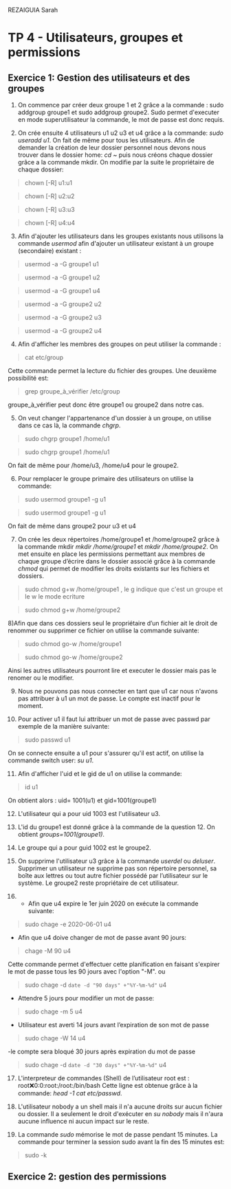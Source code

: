 REZAIGUIA Sarah

# TP 4 - Utilisateurs, groupes et permissions

## Exercice 1: Gestion des utilisateurs et des groupes

1) On commence par créer deux groupe 1 et 2 grâce a la commande : sudo addgroup groupe1 et sudo addgroup groupe2.
Sudo permet d'executer en mode superutilisateur la commande, le mot de passe est donc requis.

2) On crée ensuite 4 utilisateurs u1 u2 u3 et u4 grâce a la commande: *sudo useradd u1*. On fait de même pour tous les utilisateurs.
Afin de demander la création de leur dossier personnel nous devons nous trouver dans le dossier home: *cd ~* puis nous créons chaque dossier grâce a la commande mkdir.
On modifie par la suite le propriétaire de chaque dossier:
> chown [-R] u1:u1

> chown [-R] u2:u2

> chown [-R] u3:u3

> chown [-R] u4:u4

3) Afin d'ajouter les utilisateurs dans les groupes existants nous utilisons la commande *usermod* afin d'ajouter un utilisateur existant à un groupe (secondaire) existant :
> usermod -a -G groupe1 u1

> usermod -a -G groupe1 u2

> usermod -a -G groupe1 u4

> usermod -a -G groupe2 u2

> usermod -a -G groupe2 u3

> usermod -a -G groupe2 u4

4) Afin d'afficher les membres des groupes on peut utiliser la commande :
> cat etc/group

Cette commande permet la lecture du fichier des groupes. 
Une deuxième possibilité est:

> grep groupe_à_vérifier /etc/group

groupe_à_vérifier peut donc être groupe1 ou groupe2 dans notre cas.

5) On veut changer l'appartenance d'un dossier à un groupe, on utilise dans ce cas là, la commande *chgrp*.
> sudo chgrp groupe1 /home/u1

> sudo chgrp groupe1 /home/u1

On fait de même pour /home/u3, /home/u4 pour le groupe2.

6) Pour remplacer le groupe primaire des utilisateurs on utilise la commande:
> sudo usermod groupe1 -g u1

> sudo usermod groupe1 -g u1

On fait de même dans groupe2 pour u3 et u4

7) On crée les deux répertoires /home/groupe1 et /home/groupe2 grâce à la commande mkdir *mkdir /home/groupe1* et *mkdir /home/groupe2*.
On met ensuite en place les permissions permettant aux membres de chaque groupe d’écrire dans le dossier associé grâce à la commande *chmod* qui permet de modifier les droits existants sur les fichiers et dossiers. 
> sudo chmod g+w /home/groupe1  , le g indique que c'est un groupe et le w le mode ecriture

>sudo chmod g+w /home/groupe2

8)Afin que dans ces dossiers seul le propriétaire d’un fichier ait le droit de renommer ou supprimer ce fichier on utilise la commande suivante:
> sudo chmod go-w /home/groupe1

>sudo chmod go-w /home/groupe2

Ainsi les autres utilisateurs pourront lire et executer le dossier mais pas le renomer ou le modifier.

9) Nous ne pouvons pas nous connecter en tant que u1 car nous n'avons pas attribuer à u1 un mot de passe. Le compte est inactif pour le moment.

10) Pour activer u1 il faut lui attribuer un mot de passe avec passwd par exemple de la manière suivante: 
> sudo passwd u1

On se connecte ensuite a u1 pour s'assurer qu'il est actif, on utilise la commande switch user: *su u1*.

11) Afin d'afficher l'uid et le gid de u1 on utilise la commande:
> id u1

On obtient alors : uid= 1001(u1) et gid=1001(groupe1)

12) L'utilisateur qui a pour uid 1003 est l'utilisateur u3.

13) L'id du groupe1 est donné grâce à la commande de la question 12. On obtient *groups=1001(groupe1)*.

14) Le groupe qui a pour guid 1002 est le groupe2.

15) On supprime l'utilisateur u3 grâce à la commande *userdel* ou *deluser*. Supprimer un utilisateur ne supprime pas son répertoire personnel, sa boîte aux lettres ou tout autre fichier possédé par l’utilisateur sur le système. Le groupe2 reste propriétaire de cet utilisateur.

16) - Afin que u4 expire le 1er juin 2020 on exécute la commande suivante: 
> sudo chage -e 2020-06-01 u4

- Afin que u4 doive changer de mot de passe avant 90 jours:
> chage -M 90 u4

Cette commande permet d'effectuer cette planification en faisant s'expirer le mot de passe tous les 90 jours avec l'option "-M".
ou

> sudo chage -d `date -d "90 days" +"%Y-%m-%d"` u4

- Attendre 5 jours pour modifier un mot de passe:

> sudo chage -m 5 u4

- Utilisateur est averti 14 jours avant l’expiration de son mot de passe

> sudo chage -W 14 u4

-le compte sera bloqué 30 jours après expiration du mot de passe

> sudo chage -d `date -d "30 days" +"%Y-%m-%d"` u4

17) L'interpreteur de commandes (Shell) de l’utilisateur root est :
root:x:0:0:root:/root:/bin/bash
Cette ligne est obtenue grâce à la commande: *head -1 cat etc/passwd*.

18) L'utilisateur nobody a un shell mais il n'a aucune droits sur aucun fichier ou dossier. Il a seulement le droit d'exécuter en *su nobody* mais il n'aura aucune influence ni aucun impact sur le reste.

19) La commande *sudo* mémorise le mot de passe pendant 15 minutes. La commande pour terminer la session sudo avant la fin des 15 minutes est:
> sudo -k

## Exercice 2: gestion des permissions

